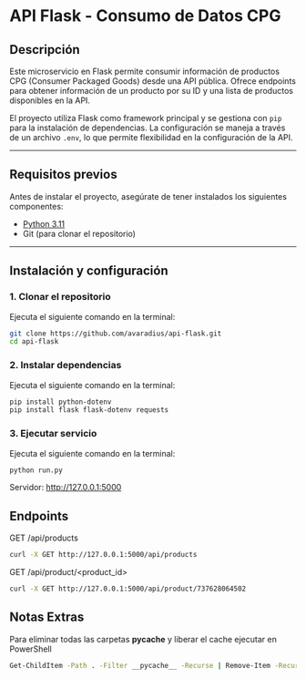 # API Flask - Consumo de Datos CPG

## Descripción

Este microservicio en Flask permite consumir información de productos CPG (Consumer Packaged Goods) desde una API pública. Ofrece endpoints para obtener información de un producto por su ID y una lista de productos disponibles en la API.

El proyecto utiliza Flask como framework principal y se gestiona con `pip` para la instalación de dependencias. La configuración se maneja a través de un archivo `.env`, lo que permite flexibilidad en la configuración de la API.

---

## Requisitos previos

Antes de instalar el proyecto, asegúrate de tener instalados los siguientes componentes:

- [Python 3.11](https://www.python.org/downloads/)
- Git (para clonar el repositorio)

---

## Instalación y configuración

### 1. Clonar el repositorio

Ejecuta el siguiente comando en la terminal:

```bash
git clone https://github.com/avaradius/api-flask.git
cd api-flask
```
### 2. Instalar dependencias

Ejecuta el siguiente comando en la terminal:

```bash
pip install python-dotenv
pip install flask flask-dotenv requests
```
### 3. Ejecutar servicio

Ejecuta el siguiente comando en la terminal:

```bash
python run.py
```
Servidor: http://127.0.0.1:5000

## Endpoints

GET /api/products
```bash
curl -X GET http://127.0.0.1:5000/api/products
```

GET /api/product/<product_id>
```bash
curl -X GET http://127.0.0.1:5000/api/product/737628064502
```


## Notas Extras

Para eliminar todas las carpetas __pycache__ y liberar el cache ejecutar en PowerShell
```bash
Get-ChildItem -Path . -Filter __pycache__ -Recurse | Remove-Item -Recurse -Force
```
